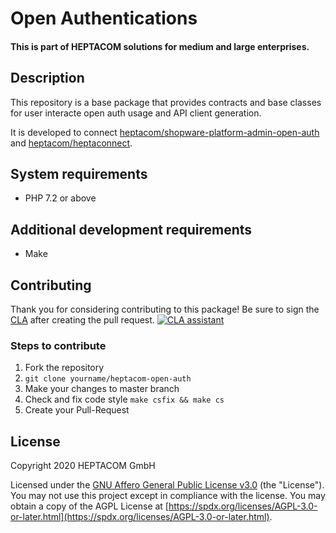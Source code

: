 # Open Authentications
#### This is part of HEPTACOM solutions for medium and large enterprises.

## Description

This repository is a base package that provides contracts and base classes for user interacte open auth usage and API client generation.

It is developed to connect [heptacom/shopware-platform-admin-open-auth](https://github.com/HEPTACOM/HeptacomShopwarePlatformAdminOpenAuth) and [heptacom/heptaconnect](https://connect.heptacom.de).


## System requirements

* PHP 7.2 or above


## Additional development requirements

* Make


## Contributing

Thank you for considering contributing to this package! Be sure to sign the [CLA](./CLA.md) after creating the pull request. [![CLA assistant](https://cla-assistant.io/readme/badge/HEPTACOM/heptaconnect-repo-base)](https://cla-assistant.io/HEPTACOM/heptacom-open-auth)


### Steps to contribute

1. Fork the repository
2. `git clone yourname/heptacom-open-auth`
3. Make your changes to master branch
4. Check and fix code style `make csfix && make cs`
5. Create your Pull-Request


## License

Copyright 2020 HEPTACOM GmbH

Licensed under the [GNU Affero General Public License v3.0](./LICENSE.md) (the "License"). You may not use this project except in compliance with the license.
You may obtain a copy of the AGPL License at [https://spdx.org/licenses/AGPL-3.0-or-later.html](https://spdx.org/licenses/AGPL-3.0-or-later.html).
